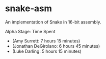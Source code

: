 # snake-asm
An implementation of Snake in 16-bit assembly.

Alpha Stage: Time Spent
- (Amy Surrett: 7 hours 15 minutes)
- (Jonathan DeGirolano: 6 hours 45 minutes)
- (Luke Darling: 5 hours 15 minutes)

